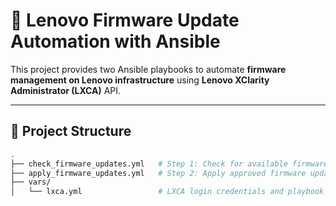 # 🚀 Lenovo Firmware Update Automation with Ansible

This project provides two Ansible playbooks to automate **firmware management on Lenovo infrastructure** using **Lenovo XClarity Administrator (LXCA)** API.

---

## 📂 Project Structure

```bash
.
├── check_firmware_updates.yml   # Step 1: Check for available firmware updates from LXCA
├── apply_firmware_updates.yml   # Step 2: Apply approved firmware updates 
├── vars/
│   └── lxca.yml                 # LXCA login credentials and playbook variables
